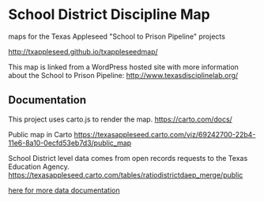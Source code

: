 # School District Discipline Map
maps for the Texas Appleseed "School to Prison Pipeline" projects

http://txappleseed.github.io/txappleseedmap/

This map is linked from a WordPress hosted site with more information about the School to Prison Pipeline:
http://www.texasdisciplinelab.org/

## Documentation
This project uses carto.js to render the map. https://carto.com/docs/

Public map in Carto
https://texasappleseed.carto.com/viz/69242700-22b4-11e6-8a10-0ecfd53eb7d3/public_map

School District level data comes from open records requests to the Texas Education Agency.
https://texasappleseed.carto.com/tables/ratiodistrictdaep_merge/public

[here for more data documentation](/data)
